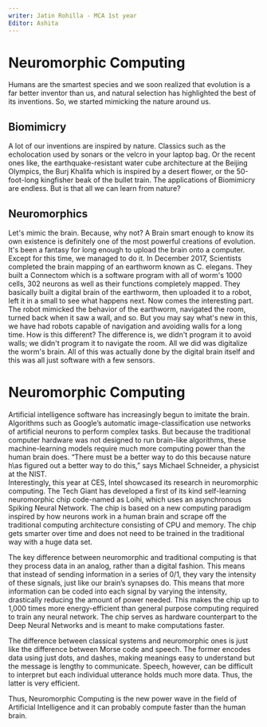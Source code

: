```yaml
---
writer: Jatin Rohilla - MCA 1st year
Editor: Ashita
---
```


# Neuromorphic Computing

Humans are the smartest species and we soon realized that evolution is a far better inventor than us, and natural selection has highlighted the best of its inventions. So, we started mimicking the nature around us.

## Biomimicry
A lot of our inventions are inspired by nature.
Classics such as the echolocation used by sonars or the velcro in your laptop bag. Or the recent ones like, the earthquake-resistant water cube architecture at the Beijing Olympics, the Burj Khalifa which is inspired by a desert flower, or the 50-foot-long kingfisher beak of the bullet train. 
The applications of Biomimicry are endless. But is that all we can learn from nature?

## Neuromorphics
Let's mimic the brain. Because, why not? 
A Brain smart enough to know its own existence is definitely one of the most powerful creations of evolution. It's been a fantasy for long enough to upload the brain onto a computer. Except for this time, we managed to do it. 
In December 2017, Scientists completed the brain mapping of an earthworm known as C. elegans. They built a Connectom which is a software program with all of worm's 1000 cells, 302 neurons as well as their functions completely mapped.
They basically built a digital brain of the earthworm, then uploaded it to a robot, left it in a small to see what happens next.
Now comes the interesting part. The robot mimicked the behavior of the earthworm, navigated the room, turned back when it saw a wall, and so.
But you may say what's new in this, we have had robots capable of navigation and avoiding walls for a long time. How is this different?
The difference is, we didn't program it to avoid walls; we didn't program it to navigate the room. All we did was digitalize the worm's brain. All of this was actually done by the digital brain itself and this was all just software with a few sensors.

# Neuromorphic Computing 
Artificial intelligence software has increasingly begun to imitate the brain. Algorithms such as Google’s automatic image-classification use networks of artificial neurons to perform complex tasks. But because the traditional computer hardware was not designed to run brain-like algorithms, these machine-learning models require much more computing power than the human brain does. 
“There must be a better way to do this because nature h\as figured out a better way to do this,” says Michael Schneider, a physicist at the NIST.  
Interestingly, this year at CES, Intel showcased its research in neuromorphic computing. The Tech Giant has developed a first of its kind self-learning neuromorphic chip code-named as Loihi, which uses an asynchronous Spiking Neural Network. The chip is based on a new computing paradigm inspired by how neurons work in a human brain and scrape off the traditional computing architecture consisting of CPU and memory. The chip gets smarter over time and does not need to be trained in the traditional way with a huge data set. 

The key difference between neuromorphic and traditional computing is that they process data in an analog, rather than a digital fashion. This means that instead of sending information in a series of 0/1, they vary the intensity of these signals, just like our brain’s synapses do. This means that more information can be coded into each signal by varying the intensity, drastically reducing the amount of power needed. 
This makes the chip up to 1,000 times more energy-efficient than general purpose computing required to train any neural network. The chip serves as hardware counterpart to the Deep Neural Networks and is meant to make computations faster. 


The difference between classical systems and neuromorphic ones is just like the difference between Morse code and speech. The former encodes data using just dots, and dashes, making meanings easy to understand but the message is lengthy to communicate. Speech, however, can be difficult to interpret but each individual utterance holds much more data. Thus, the latter is very efficient. 

Thus, Neuromorphic Computing is the new power wave in the field of Artificial Intelligence and it can probably compute faster than the human brain.
